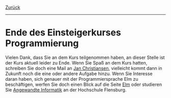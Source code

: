 [Zurück](Tetris.md)

---

# Ende des Einsteigerkurses Programmierung

Vielen Dank, dass Sie an dem Kurs teilgenommen haben, an dieser Stelle ist der Kurs aktuell leider zu Ende.
Wenn Sie Spaß an dem Kurs hatten, schreiben Sie doch eine Mail an [Jan Christiansen](jan.christiansen@hs-flensburg.de), vielleicht kommt dann in Zukunft noch die eine oder andere Aufgabe hinzu.
Wenn Sie Interesse daran haben, sich genauer mit der Programmiersprache Elm zu beschäftigen, werfen Sie doch einen Blick auf die Seite [Elm](http://elm-lang.org/) oder studieren Sie [Angewandte Informatik](https://hs-flensburg.de/studieninteressierte/angebot/bachelor/AI) an der Hochschule Flensburg.

